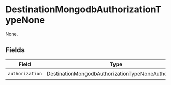 # DestinationMongodbAuthorizationTypeNone

None.


## Fields

| Field                                                                                                                               | Type                                                                                                                                | Required                                                                                                                            | Description                                                                                                                         |
| ----------------------------------------------------------------------------------------------------------------------------------- | ----------------------------------------------------------------------------------------------------------------------------------- | ----------------------------------------------------------------------------------------------------------------------------------- | ----------------------------------------------------------------------------------------------------------------------------------- |
| `authorization`                                                                                                                     | [DestinationMongodbAuthorizationTypeNoneAuthorization](../../models/shared/destinationmongodbauthorizationtypenoneauthorization.md) | :heavy_check_mark:                                                                                                                  | N/A                                                                                                                                 |